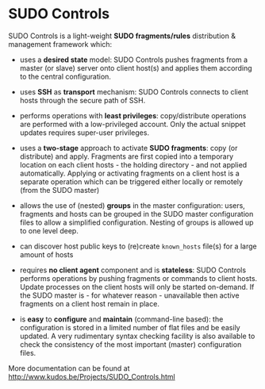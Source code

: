 # SUDO Controls
SUDO Controls is a light-weight **SUDO fragments/rules** distribution & management framework which:

* uses a **desired state** model: SUDO Controls pushes fragments from a master (or slave) server onto client host(s) and applies them according to the central configuration.

* uses **SSH** as **transport** mechanism: SUDO Controls connects to client hosts through the secure path of SSH.

* performs operations with **least privileges**: copy/distribute operations are performed with a low-privileged account. Only the actual snippet updates requires super-user privileges.

* uses a **two-stage** approach to activate **SUDO fragments**: copy (or distribute) and apply. Fragments are first copied into a temporary location on each client hosts - the holding directory - and not applied automatically. Applying or activating fragments on a client host is a separate operation which can be triggered either locally or remotely (from the SUDO master)

* allows the use of (nested) **groups** in the master configuration: users, fragments and hosts can be grouped in the SUDO master configuration files to allow a simplified configuration. Nesting of groups is allowed up to one level deep.

* can discover host public keys to (re)create `known_hosts` file(s) for a large amount of hosts

* requires **no client agent** component and is **stateless**: SUDO Controls performs operations by pushing fragments or commands to client hosts. Update processes on the client hosts will only be started on-demand. If the SUDO master is - for whatever reason - unavailable then active fragments on a client host remain in place.

* is **easy** to **configure** and **maintain** (command-line based): the configuration is stored in a limited number of flat files and be easily updated. A very rudimentary syntax checking facility is also available to check the consistency of the most important (master) configuration files.

More documentation can be found at http://www.kudos.be/Projects/SUDO_Controls.html
